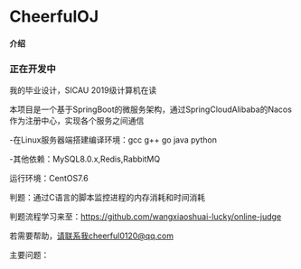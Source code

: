 # CheerfulOJ

#### 介绍
### 正在开发中
我的毕业设计，SICAU 2019级计算机在读

本项目是一个基于SpringBoot的微服务架构，通过SpringCloudAlibaba的Nacos作为注册中心，实现各个服务之间通信

-在Linux服务器端搭建编译环境：gcc g++ go java python

-其他依赖：MySQL8.0.x,Redis,RabbitMQ

运行环境：CentOS7.6

判题：通过C语言的脚本监控进程的内存消耗和时间消耗

判题流程学习来至：https://github.com/wangxiaoshuai-lucky/online-judge

若需要帮助，请联系我cheerful0120@qq.com


主要问题：



